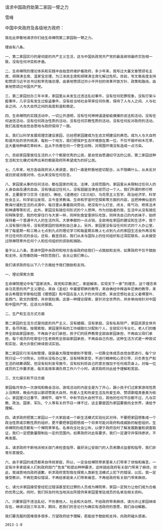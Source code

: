 请求中国政府助第二家园一臂之力

雪峰


中国中央政府及各级地方政府：

    我在此恭敬地请求你们给生命禅院第二家园助一臂之力。

    理由有八条。

    一、第二家园实行的是彻底的共产主义生活，这与中国执政党共产党的最高纲领最终宗旨相一致，没有任何冲突和矛盾。

    二、生命禅院的理论体系和实践中自始至终维护着政府，多少年来，我写过大量文章赞颂毛主席、胡锦涛主席、温家宝总理，为江泽民主席和胡锦涛主席化解过危机，目前，写文章高度支持和赞颂习近平总书记和李克强总理，由衷地赞颂过邓小平开创的改革开放方针、政策和路线，由衷地赞颂过中国共产党。

    三、第二家园创办三年半来，家园里从未发生过违法乱纪事件，没有任何犯罪现象，没有打架斗殴事件，几乎没有发生过偷盗事件，没有给当地社会带来任何伤害，保持了人与人之间、人与社会之间、人与大自然之间的高度和谐和稳定。

    四、生命禅院的实践活动中，一切公开透明，没有任何神神道道偷偷摸摸的说法和活动，没有任何迷信活动，没有任何政治性质的活动，没有任何宗教性质的活动，没有任何反对政府的活动，我们高度地自觉自愿地与政府保持了一致。

    五、我们以科学发展观理念建设家园，已经把家园建成为生态文明建设的典范。成为人与大自然和谐共处的世外桃源，每到一个地方，我们把保护生态环境放在第一位，不仅不毁坏树木花草，且大量地种植花草树木，且从不伤害任何一个野生动物，对周围环境没有造成一点污染。

    六、目前家园里居住生活的人个个都是优秀的公民，是自觉自愿遵纪守法的公民，第二家园这种生活和文化模式培养出来的都是政府所希望成为的好公民。

    七、几年来，地方各级政府派人来调查，我们一直是积极地密切配合，从不隐瞒什么，从未反对或抗拒或消极对待，也从来没有任何怨言。

    八、家园里从事的任何活动，都在国家的宪法、法律、法规范围内，家园里从未限制过任何人的人身自由及通讯自由，没有强迫过任何人，没有超越法律去惩罚过一个人，我们所谓的修行修炼，主要是学习交流《圣经》、佛经、《道德经》《古兰经》、马克思主义哲学、政治经济学、科学社会主义、科学前沿发现、古今圣贤教诲、生命和宇宙时空探索等方面的内容，且把神佛仙圣的教诲付诸到生活的点滴中，每日里从事着田间劳动，绝没有什么打坐、闭关、练气功、修炼法术和神通等等形式，此外，家园没有搞任何形式的个人崇拜，作为创始者的我，生活中从没有搞任何特殊享受，我的吃穿住行与大家一样，同样到食堂里排队吃饭，同样洗自己的内衣袜子，始终保持着一个普通平凡人的生活作风，大家奉献的一点点钱，全部用在家园的建设和生活中，我个人没有银行账号，没有把家园的钱用到自己身上。另外，家园里没有设任何形式的个人办公室，除了每星期一和三晚上七点到九点的理论学习和每星期五晚上七点到九点的家园生活会外再没有开过任何形式的会议。还有，截至目前，我们从未与国际上的任何组织有过深层联系，从未接受过除禅院草外任何个人和任何组织的资助和捐助。

    鉴于以上八条，恳请中国中央政府和地方各级政府给我们一点鼓励和支持，如果政府不仅不鼓励和支持，反而像防贼一样防范我们，会太让我们寒心。

    我们请求政府在以下八个方面给予我们鼓励和支持。

    一、理论探索方面

    生命禅院理论中有“国家消失，政党和宗教消亡，家庭解体，实现天下一家”的理念，这个理念来自马克思的共产主义理论，来自《圣经》中基督耶稣的教导，来自佛经中释迦牟尼佛的教导，来自古希腊哲学家柏拉图《理想国》和中国古圣人孔子的大同设想，来自空想社会主义者傅里叶、圣西门、欧文的理想，并非我杜撰。这是一种理论探索，是针对全世界的，并非单纯地针对中国和中国共产党，应该允许探索。

    二、生产和生活方式方面

    第二家园的生活方式是彻底的共产主义，没有婚姻，没有家庭，没有私有财产，家园资源全体共享，各尽所能，按需索取，家园里所有的工作细致化分配到个人，全部实行专业化，老人们的赡养全部由家园承担，不再由子女们承担，孩子们的抚养教育全部由家园承担，不再由父母们承担，每个成员的吃穿住行生老病死全部由家园承担，不再由自己负担。这种生活方式是一种尝试和实验，请允许我们继续尝试实验。

    第二家园实行浑沌制管理，就是最大限度地做到不管理，一切靠全体成员自觉自愿进行，每个分院只设一个分院长，分院长没有办公室，没有特殊享受，不进行精神和心灵引导，只负责生产和生活的统筹调配，但没有权利发号施令，没有权利将自己的意志强加于任何成员身上。对每一位成员的工作要求是，每天高效率满负荷工作六个小时。请求政府对此给予理解和宽容。

    三、文化娱乐和节日方面

    家园每月举办一次游戏和晚会活动，游戏活动的内容全是为了开心，跟小孩子们过家家游戏性质上没两样，晚会内容以歌颂赞美大自然，热爱人生和热爱生活及热爱生命、赞颂歌唱真善美为核心。家园里只过春节、清明节、端午节、中秋节四大自然节日，其他的任何节日都不过，凡与宗教、政治、国家、军队、个人等有关的节日一律不过，这主要是因为家园要面向全世界，请给予理解。

    四、请求政府把第二家园以一个大家庭或一个新生活模式实验社区对待，不要把家园想象成一个政治性质或宗教性质的组织，更不要把家园假想成一个将来可能对政府构成威胁的秘密组织。生命禅院的成员都有一个禅院草草名，名单向全社会公布，以便于政府及时了解发展数量和调查取证，我们一定把数量限制在一定的范围内，如果政府对此有要求，我们一定遵守并保持原状，不再发展。

    五、请求政府不断地派相关部门来检查指导，最好派公安部门的人员来蹲点监督和指导，我们非常乐意接受。

    六、由于家园的成员都来自传统家庭，所以，一定会给禅院草家里亲人们带来了烦恼和痛苦，一定有许多家庭亲人们到政府部门“告发”和提出种种要求，这样就给政府有关部门带来了麻烦，对此，我诚恳地向政府道歉，祈求政府宽恕我在探索人类新生活模式上犯下的错误，以后，我一定接受教训，不再犯类似错误，不再给家庭亲人们带来痛苦，不再给政府有关部门带来麻烦。

    七、请允许家园接受曾经犯过错误甚至犯过罪的人员成为禅院草，家园一定努力让他们成为合格的优秀公民。同时，我们将及时向当地派出所提供来家园里常驻成员的名单及相关资料。

    八、只要家园不违法乱纪，不伤害他人、社会和大自然，不给政府带来麻烦，请允许让家园继续存在，继续试验三年五年，期间，若我们的言论行为确实有违政府的意愿，我们自动解散。

    我们要克服的困难很多很多，万望政府给予理解，若能给予鼓励和支持，向政府磕头感谢。

    2013-1-8



